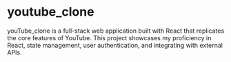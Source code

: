 # youtube_clone
youTube_clone is a full-stack web application built with React that replicates the core features of YouTube. This project showcases my proficiency in React, state management, user authentication, and integrating with external APIs.
